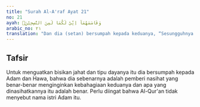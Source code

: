 ```yaml
---
title: "Surah Al-A'raf Ayat 21"
no: 21
ayah: وَقَاسَمَهُمَآ اِنِّيْ لَكُمَا لَمِنَ النّٰصِحِيْنَۙ
arabic_no: ٢١
translation: "Dan dia (setan) bersumpah kepada keduanya, “Sesungguhnya aku ini benar-benar termasuk para penasihatmu,”"
---
```


## Tafsir

Untuk menguatkan bisikan jahat dan tipu dayanya itu dia bersumpah kepada Adam dan Hawa, bahwa dia sebenarnya adalah pemberi nasihat yang benar-benar menginginkan kebahagiaan keduanya dan apa yang dinasihatkannya itu adalah benar. Perlu diingat bahwa Al-Qur'an tidak menyebut nama istri Adam itu.